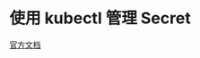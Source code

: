 # 使用 kubectl 管理 Secret

[官方文档](https://kubernetes.io/zh/docs/tasks/configmap-secret/managing-secret-using-kubectl/)
